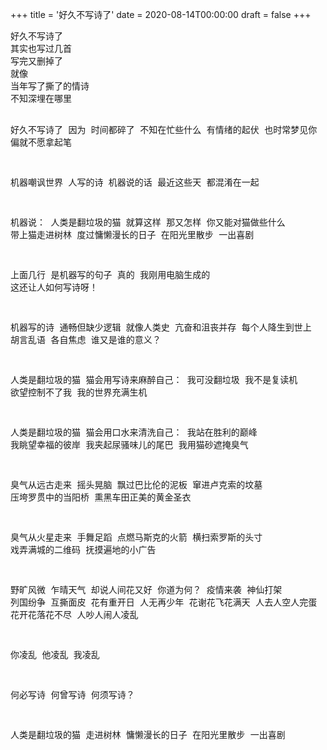+++
title = '好久不写诗了'
date = 2020-08-14T00:00:00
draft = false
+++

<div class="poem">
<pre>
好久不写诗了
其实也写过几首
写完又删掉了
就像
当年写了撕了的情诗
不知深埋在哪里

好久不写诗了
因为
时间都碎了
不知在忙些什么
有情绪的起伏
也时常梦见你
偏就不愿拿起笔

机器嘲讽世界
人写的诗
机器说的话
最近这些天
都混淆在一起

机器说：
人类是翻垃圾的猫
就算这样
那又怎样
你又能对猫做些什么
带上猫走进树林
度过慵懒漫长的日子
在阳光里散步
一出喜剧

上面几行
是机器写的句子
真的
我刚用电脑生成的
这还让人如何写诗呀！

机器写的诗
通畅但缺少逻辑
就像人类史
亢奋和沮丧并存
每个人降生到世上
胡言乱语
各自焦虑
谁又是谁的意义？

人类是翻垃圾的猫
猫会用写诗来麻醉自己：
我可没翻垃圾
我不是复读机
欲望控制不了我
我的世界充满生机

人类是翻垃圾的猫
猫会用口水来清洗自己：
我站在胜利的巅峰
我眺望幸福的彼岸
我夹起尿骚味儿的尾巴
我用猫砂遮掩臭气

臭气从远古走来
摇头晃脑
飘过巴比伦的泥板
窜进卢克索的坟墓
压垮罗贯中的当阳桥
熏黑车田正美的黄金圣衣

臭气从火星走来
手舞足蹈
点燃马斯克的火箭
横扫索罗斯的头寸
戏弄满城的二维码
抚摸遍地的小广告

野旷风微
乍晴天气
却说人间花又好
你道为何？
疫情来袭
神仙打架
列国纷争
互撕面皮
花有重开日
人无再少年
花谢花飞花满天
人去人空人完蛋
花开花落花不尽
人吵人闹人凌乱

你凌乱
他凌乱
我凌乱

何必写诗
何曾写诗
何须写诗？

人类是翻垃圾的猫
走进树林
慵懒漫长的日子
在阳光里散步
一出喜剧
</pre>
</div>
